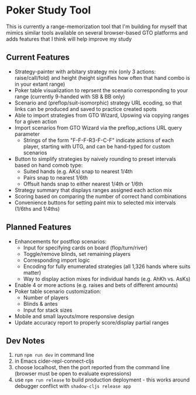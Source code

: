 # Poker Study Tool
This is currently a range-memorization tool that I'm building for myself that mimics similar tools available on several browser-based GTO platforms and adds features that I think will help improve my study

## Current Features
* Strategy-painter with arbitary strategy mix (only 3 actions: raise/call/fold) and height (height signifies how often that hand combo is in your extant range)
* Poker table visualization to reprsent the scenario corresponding to your range (currently 9-handed with SB & BB only)
* Scenario and (preflop/suit-isomorphic) strategy URL ecoding, so that links can be produced and saved to practice created spots
* Able to import strategies from GTO Wizard, Upswing via copying ranges for a given action
* Import scenarios from GTO Wizard via the preflop_actions URL query parameter
  - Strings of the form "F-F-F-R3-F-C-F" indicate actions of each player, starting with UTG, and can be hand-typed for custom scenarios
* Button to simplify strategies by naively rounding to preset intervals based on hand comob type:
  - Suited hands (e.g. AKs) snap to nearest 1/4th
  - Pairs snap to nearest 1/6th
  - Offsuit hands snap to either nearest 1/4th or 1/6th
* Strategy summary that displays ranges assigned each action mix
* Scoring based on comparing the number of correct hand combinations
* Convenience buttons for setting paint mix to selected mix intervals (1/6ths and 1/4ths)

## Planned Features
* Enhancements for postflop scenarios:
  - Input for specifying cards on board (flop/turn/river)
  - Toggle/remove blinds, set remaining players
  - Corresponding import logic
  - Encoding for fully enumerated strategies (all 1,326 hands where suits matter)
  - Way to display action mixes for individual hands (e.g. AhKh vs. AsKs)
* Enable 4 or more actions (e.g. raises and bets of different amounts)
* Poker table scenario customization:
  - Number of players
  - Blinds & antes
  - Input for stack sizes
* Mobile and small layouts/more responsive design
* Update accuracy report to properly score/display partial ranges

## Dev Notes
1. run `npm run dev` in command line
2. in Emacs cider-repl-connect-cljs
3. choose localhost, then the port reported from the command line (browser must be open to evaluate expressions)
4. use `npm run release` to build production deployment - this works around debugger conflict with `shadow-cljs release app`
